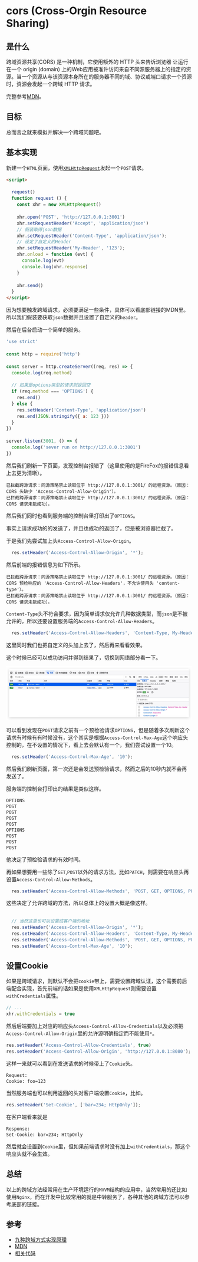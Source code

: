 # cors (Cross-Orgin Resource Sharing)

## 是什么

跨域资源共享(CORS) 是一种机制，它使用额外的 HTTP 头来告诉浏览器  让运行在一个 origin (domain) 上的Web应用被准许访问来自不同源服务器上的指定的资源。当一个资源从与该资源本身所在的服务器不同的域、协议或端口请求一个资源时，资源会发起一个跨域 HTTP 请求。

完整参考[MDN](https://developer.mozilla.org/en-US/docs/Web/HTTP/CORS)。

## 目标

总而言之就来模拟并解决一个跨域问题吧。

## 基本实现

新建一个`HTML`页面，使用[`XMLHttpRequest`](https://developer.mozilla.org/en-US/docs/Web/API/XMLHttpRequest)发起一个`POST`请求。

```html
<script>

  request()
  function request () {
    const xhr = new XMLHttpRequest()

    xhr.open('POST', 'http://127.0.0.1:3001')
    xhr.setRequestHeader('Accept', 'application/json')
    // 假装取得json数据
    xhr.setRequestHeader('Content-Type', 'application/json');
    // 设定了自定义的Header
    xhr.setRequestHeader('My-Header', '123');
    xhr.onload = function (evt) {
      console.log(evt)
      console.log(xhr.response)
    }

    xhr.send()
  }
</script>
```

因为想要触发跨域请求，必须要满足一些条件，具体可以看底部链接的MDN里。所以我们假装要获取`json`数据并且设置了自定义的`header`。

然后在后台启动一个简单的服务。

```js
'use strict'

const http = require('http')

const server = http.createServer((req, res) => {
  console.log(req.method)

  // 如果是options类型的请求则返回空
  if (req.method === 'OPTIONS') {
    res.end()
  } else {
    res.setHeader('Content-Type', 'application/json')
    res.end(JSON.stringify({ a: 123 }))
  }
})

server.listen(3001, () => {
  console.log('sever run on http://127.0.0.1:3001')
})
```

然后我们刷新一下页面，发现控制台报错了（这里使用的是FireFox的报错信息看上去更为清晰）。

```
已拦截跨源请求：同源策略禁止读取位于 http://127.0.0.1:3001/ 的远程资源。（原因：CORS 头缺少 'Access-Control-Allow-Origin'）。  
已拦截跨源请求：同源策略禁止读取位于 http://127.0.0.1:3001/ 的远程资源。（原因：CORS 请求未能成功）。
```

然后我们同时也看到服务端的控制台里打印出了`OPTIONS`。

事实上请求成功的的发送了，并且也成功的返回了，但是被浏览器拦截了。

于是我们先尝试加上头`Access-Control-Allow-Origin`。

```js
  res.setHeader('Access-Control-Allow-Origin', '*');
```

然后前端的报错信息为如下所示。

```
已拦截跨源请求：同源策略禁止读取位于 http://127.0.0.1:3001/ 的远程资源。（原因：CORS 预检响应的 'Access-Control-Allow-Headers'，不允许使用头 'content-type'）。  
已拦截跨源请求：同源策略禁止读取位于 http://127.0.0.1:3001/ 的远程资源。（原因：CORS 请求未能成功）。
```

`Content-Type`头不符合要求，因为简单请求仅允许几种数据类型，而`json`是不被允许的，所以还要设置服务端的`Access-Control-Allow-Headers`。

```js
  res.setHeader('Access-Control-Allow-Headers', 'Content-Type, My-Header');
```

这里同时我们也把自定义的头加上去了，然后再来看看效果。

这个时候已经可以成功访问并得到结果了，切换到网络部分看一下。

![cors-1](../../assets/cors-1.jpg)

可以看到发现在`POST`请求之前有一个预检验请求`OPTIONS`，但是随着多次刷新这个请求有时候有有时候没有，这个其实是根据`Access-Control-Max-Age`这个响应头控制的，在不设置的情况下，看上去会默认有一个，我们尝试设置一个10。

```js
  res.setHeader('Access-Control-Max-Age', '10');
```

然后我们刷新页面，第一次还是会发送预检验请求，然而之后的10秒内就不会再发送了。

服务端的控制台打印出的结果是类似这样。

```
OPTIONS
POST
POST
POST
POST
OPTIONS
POST
POST
POST
```

他决定了预检验请求的有效时间。

再如果想要用一些除了`GET`,`POST`以外的请求方法，比如`PATCH`，则需要在响应头再设置`Access-Control-Allow-Methods`。

```js
  res.setHeader('Access-Control-Allow-Methods', 'POST, GET, OPTIONS, PUT, PATCH');
```

这些决定了允许跨域的方法，所以总体上的设置大概是像这样。

```js

  // 当然这里也可以设置成客户端的地址
  res.setHeader('Access-Control-Allow-Origin', '*');
  res.setHeader('Access-Control-Allow-Headers', 'Content-Type, My-Header');
  res.setHeader('Access-Control-Allow-Methods', 'POST, GET, OPTIONS, PUT, PATCH');
  res.setHeader('Access-Control-Max-Age', '10');

```

## 设置Cookie

如果是跨域请求，则默认不会把`cookie`带上，需要设置跨域认证，这个需要前后端配合实现，首先前端的话如果是使用`XMLHttpRequest`则需要设置`withCredentials`属性。

```js
// ...
xhr.withCredentials = true
```

然后后端要加上对应的响应头`Access-Control-Allow-Credentials`以及必须把`Access-Control-Allow-Origin`里的允许源明确指定而不能使用`*`。

```js
res.setHeader('Access-Control-Allow-Credentials', true)
res.setHeader('Access-Control-Allow-Origin', 'http://127.0.0.1:8080');
```

这样一来就可以看到在发送请求的时候带上了`Cookie`头。

```
Request:
Cookie: foo=123
```

当然服务端也可以利用返回的头对客户端设置`Cookie`，比如。

```js
res.setHeader('Set-Cookie', ['bar=234; HttpOnly']);
```

在客户端看来就是

```
Response:
Set-Cookie: bar=234; HttpOnly
```

然后就会设置到`Cookie`里，但如果前端请求时没有加上`withCredentials`，那这个响应头就不会生效。

## 总结

以上的跨域方法经常用在生产环境运行的`MVVM`结构的应用中，当然常用的还比如使用`Nginx`，而在开发中比较常用的就是中转服务了，各种其他的跨域方法可以参考底部的链接。

## 参考

- [九种跨域方式实现原理](https://www.jianshu.com/p/cedc8b1cd84c)
- [MDN](https://developer.mozilla.org/en-US/docs/Web/HTTP/CORS)
- [相关代码](../../code/HTTP/cors/index.js)